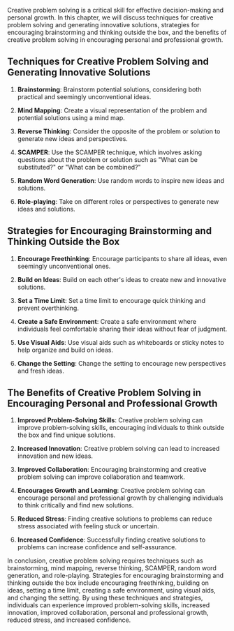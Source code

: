 
Creative problem solving is a critical skill for effective decision-making and personal growth. In this chapter, we will discuss techniques for creative problem solving and generating innovative solutions, strategies for encouraging brainstorming and thinking outside the box, and the benefits of creative problem solving in encouraging personal and professional growth.

Techniques for Creative Problem Solving and Generating Innovative Solutions
---------------------------------------------------------------------------

1. **Brainstorming**: Brainstorm potential solutions, considering both practical and seemingly unconventional ideas.

2. **Mind Mapping**: Create a visual representation of the problem and potential solutions using a mind map.

3. **Reverse Thinking**: Consider the opposite of the problem or solution to generate new ideas and perspectives.

4. **SCAMPER**: Use the SCAMPER technique, which involves asking questions about the problem or solution such as "What can be substituted?" or "What can be combined?"

5. **Random Word Generation**: Use random words to inspire new ideas and solutions.

6. **Role-playing**: Take on different roles or perspectives to generate new ideas and solutions.

Strategies for Encouraging Brainstorming and Thinking Outside the Box
---------------------------------------------------------------------

1. **Encourage Freethinking**: Encourage participants to share all ideas, even seemingly unconventional ones.

2. **Build on Ideas**: Build on each other's ideas to create new and innovative solutions.

3. **Set a Time Limit**: Set a time limit to encourage quick thinking and prevent overthinking.

4. **Create a Safe Environment**: Create a safe environment where individuals feel comfortable sharing their ideas without fear of judgment.

5. **Use Visual Aids**: Use visual aids such as whiteboards or sticky notes to help organize and build on ideas.

6. **Change the Setting**: Change the setting to encourage new perspectives and fresh ideas.

The Benefits of Creative Problem Solving in Encouraging Personal and Professional Growth
----------------------------------------------------------------------------------------

1. **Improved Problem-Solving Skills**: Creative problem solving can improve problem-solving skills, encouraging individuals to think outside the box and find unique solutions.

2. **Increased Innovation**: Creative problem solving can lead to increased innovation and new ideas.

3. **Improved Collaboration**: Encouraging brainstorming and creative problem solving can improve collaboration and teamwork.

4. **Encourages Growth and Learning**: Creative problem solving can encourage personal and professional growth by challenging individuals to think critically and find new solutions.

5. **Reduced Stress**: Finding creative solutions to problems can reduce stress associated with feeling stuck or uncertain.

6. **Increased Confidence**: Successfully finding creative solutions to problems can increase confidence and self-assurance.

In conclusion, creative problem solving requires techniques such as brainstorming, mind mapping, reverse thinking, SCAMPER, random word generation, and role-playing. Strategies for encouraging brainstorming and thinking outside the box include encouraging freethinking, building on ideas, setting a time limit, creating a safe environment, using visual aids, and changing the setting. By using these techniques and strategies, individuals can experience improved problem-solving skills, increased innovation, improved collaboration, personal and professional growth, reduced stress, and increased confidence.
